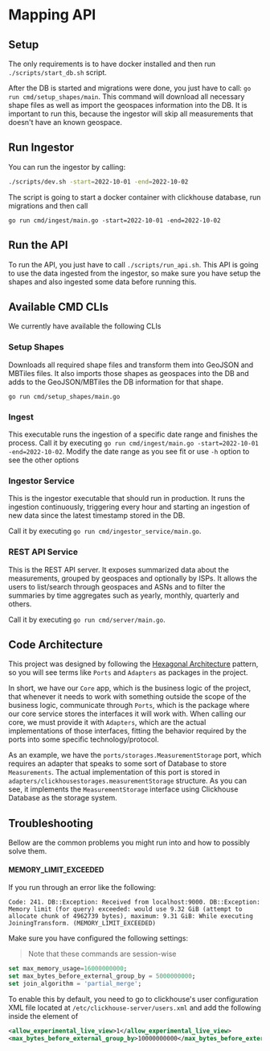 # Mapping API

## Setup

The only requirements is to have docker installed and then run `./scripts/start_db.sh` script.

After the DB is started and migrations were done, you just have to call: `go run cmd/setup_shapes/main`. This command will download all necessary shape files as well as import the geospaces information into the DB. It is important to run this, because the ingestor will skip all measurements that doesn't have an known geospace.

## Run Ingestor

You can run the ingestor by calling: 

```sh
./scripts/dev.sh -start=2022-10-01 -end=2022-10-02
```

The script is going to start a docker container with clickhouse database, run migrations and then call

`go run cmd/ingest/main.go -start=2022-10-01 -end=2022-10-02`

## Run the API

To run the API, you just have to call `./scripts/run_api.sh`. This API is going to use the data ingested from the ingestor, so make sure you have setup the shapes and also ingested some data before running this.


## Available CMD CLIs

We currently have available the following CLIs

### Setup Shapes

Downloads all required shape files and transform them into GeoJSON and MBTiles files. It also imports those shapes as geospaces into the DB and adds to the GeoJSON/MBTiles the DB information for that shape.

`go run cmd/setup_shapes/main.go`

### Ingest

This executable runs the ingestion of a specific date range and finishes the process.
Call it by executing `go run cmd/ingest/main.go -start=2022-10-01 -end=2022-10-02`. Modify the date range as you see fit or use `-h` option to see the other options


### Ingestor Service

This is the ingestor executable that should run in production. It runs the ingestion continuously, triggering every hour and starting an ingestion of new data since the latest timestamp stored in the DB.

Call it by executing `go run cmd/ingestor_service/main.go`.

### REST API Service

This is the REST API server. It exposes summarized data about the measurements, grouped by geospaces and optionally by ISPs.
It allows the users to list/search through geospaces and ASNs and to filter the summaries by time aggregates such as yearly, monthly, quarterly and others.

Call it by executing `go run cmd/server/main.go`.


## Code Architecture

This project was designed by following the [Hexagonal Architecture](https://en.wikipedia.org/wiki/Hexagonal_architecture_(software)) pattern, so you will see terms like `Ports` and `Adapters` as packages in the project.

In short, we have our `Core` app, which is the business logic of the project, that whenever it needs to work with something outside the scope of the business logic, communicate through `Ports`, which is the package where our core service stores the interfaces it will work with. When calling our core, we must provide it with `Adapters`, which are the actual implementations of those interfaces, fitting the behavior required by the ports into some specific technology/protocol.

As an example, we have the `ports/storages.MeasurementStorage` port, which requires an adapter that speaks to some sort of Database to store `Measurements`. The actual implementation of this port is stored in `adapters/clickhousestorages.measurementStorage` structure. As you can see, it implements the `MeasurementStorage` interface using Clickhouse Database as the storage system.

## Troubleshooting

Bellow are the common problems you might run into and how to possibly solve them.


#### **MEMORY_LIMIT_EXCEEDED**

If you run through an error like the following:

```
Code: 241. DB::Exception: Received from localhost:9000. DB::Exception: Memory limit (for query) exceeded: would use 9.32 GiB (attempt to allocate chunk of 4962739 bytes), maximum: 9.31 GiB: While executing JoiningTransform. (MEMORY_LIMIT_EXCEEDED)
```

Make sure you have configured the following settings:

> Note that these commands are session-wise

```sql
set max_memory_usage=16000000000;
set max_bytes_before_external_group_by = 5000000000;
set join_algorithm = 'partial_merge';
```

To enable this by default, you need to go to clickhouse's user configuration XML file located at `/etc/clickhouse-server/users.xml` and add the following inside the <default> element of <profiles>

```xml
<allow_experimental_live_view>1</allow_experimental_live_view>
<max_bytes_before_external_group_by>10000000000</max_bytes_before_external_group_by>
```
